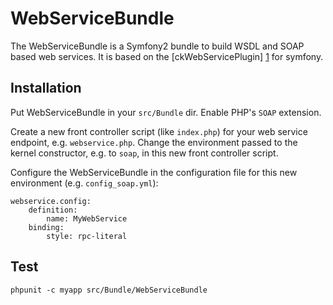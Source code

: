 WebServiceBundle
================

The WebServiceBundle is a Symfony2 bundle to build WSDL and SOAP based web services.
It is based on the [ckWebServicePlugin] [1] for symfony.

Installation
------------

Put WebServiceBundle in your `src/Bundle` dir. Enable PHP's `SOAP` extension.

Create a new front controller script (like `index.php`) for your web service endpoint, e.g. `webservice.php`.
Change the environment passed to the kernel constructor, e.g. to `soap`, in this new front controller script. 

Configure the WebServiceBundle in the configuration file for this new environment (e.g. `config_soap.yml`):

    webservice.config:
        definition:
            name: MyWebService
        binding:
            style: rpc-literal

Test
----

    phpunit -c myapp src/Bundle/WebServiceBundle

[1]: http://www.symfony-project.org/plugins/ckWebServicePlugin